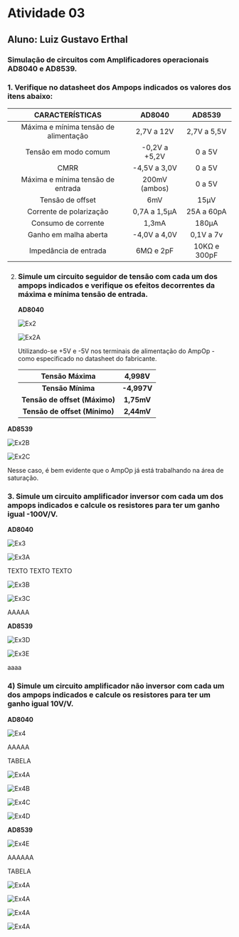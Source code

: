 # Atividade 03

## Aluno: Luiz Gustavo Erthal

### Simulação de circuitos com Amplificadores operacionais AD8040 e AD8539.

### 1. Verifique no datasheet dos Ampops indicados os valores dos itens abaixo:

|            CARACTERÍSTICAS            |    AD8040     |    AD8539    |
| :-----------------------------------: | :-----------: | :----------: |
| Máxima e mínima tensão de alimentação |  2,7V a 12V   | 2,7V a 5,5V  |
|         Tensão em modo comum          | -0,2V a +5,2V |    0 a 5V    |
|                 CMRR                  | -4,5V a 3,0V  |    0 a 5V    |
|   Máxima e mínima tensão de entrada   | 200mV (ambos) |    0 a 5V    |
|           Tensão de offset            |      6mV      |     15µV     |
|        Corrente de polarização        | 0,7A a 1,5µA  |  25A a 60pA  |
|          Consumo de corrente          |     1,3mA     |    180µA     |
|         Ganho em malha aberta         | -4,0V a 4,0V  |  0,1V a 7v   |
|         Impedância de entrada         |   6MΩ e 2pF   | 10KΩ e 300pF |

2. ### Simule um circuito seguidor de tensão com cada um dos ampops indicados e verifique os efeitos decorrentes da máxima e mínima tensão de entrada.

   **AD8040**

   ![Ex2](https://github.com/LGErthal/ELN22104_2020_2/blob/prof-lohmann-Alunos_01/Luiz%20Gustavo%20Erthal/Images/Atividade%203%20-%20Ex2AD8040.png)

   ![Ex2A](https://github.com/LGErthal/ELN22104_2020_2/blob/prof-lohmann-Alunos_01/Luiz%20Gustavo%20Erthal/Images/Atividade%203%20-%20Ex2AD8040Sim.png)

   Utilizando-se +5V e -5V nos terminais de alimentação do AmpOp - como especificado no datasheet do fabricante. 

   |         Tensão Máxima         | **4,998V**  |
   | :---------------------------: | :---------: |
   |       **Tensão Mínima**       | **-4,997V** |
   | **Tensão de offset (Máximo)** | **1,75mV**  |
   | **Tensão de offset (Mínimo)** | **2,44mV**  |

   

**AD8539**

![Ex2B](https://github.com/LGErthal/ELN22104_2020_2/blob/prof-lohmann-Alunos_01/Luiz%20Gustavo%20Erthal/Images/Atividade%203%20-%20Ex2AD8539.png)

![Ex2C](https://github.com/LGErthal/ELN22104_2020_2/blob/prof-lohmann-Alunos_01/Luiz%20Gustavo%20Erthal/Images/Atividade%203%20-%20Ex2AD8539Sim.png)

Nesse caso, é bem evidente que o AmpOp já está trabalhando na área de saturação.

### 3. Simule um circuito amplificador inversor com cada um dos ampops indicados e calcule os resistores para ter um ganho igual -100V/V.

**AD8040**

![Ex3](https://github.com/LGErthal/ELN22104_2020_2/blob/prof-lohmann-Alunos_01/Luiz%20Gustavo%20Erthal/Images/Atividade%203%20-%20Ex3AD8040.png)

![Ex3A](https://github.com/LGErthal/ELN22104_2020_2/blob/prof-lohmann-Alunos_01/Luiz%20Gustavo%20Erthal/Images/Atividade%203%20-%20Ex3AD8040Sim.png)

TEXTO TEXTO TEXTO

![Ex3B](https://github.com/LGErthal/ELN22104_2020_2/blob/prof-lohmann-Alunos_01/Luiz%20Gustavo%20Erthal/Images/Atividade%203%20-%20Ex3AD8040B.png)

![Ex3C](https://github.com/LGErthal/ELN22104_2020_2/blob/prof-lohmann-Alunos_01/Luiz%20Gustavo%20Erthal/Images/Atividade%203%20-%20Ex3AD8040Sim2.png)

AAAAA

**AD8539**

![Ex3D](https://github.com/LGErthal/ELN22104_2020_2/blob/prof-lohmann-Alunos_01/Luiz%20Gustavo%20Erthal/Images/Atividade%203%20-%20Ex3AD8539.png)

![Ex3E](https://github.com/LGErthal/ELN22104_2020_2/blob/prof-lohmann-Alunos_01/Luiz%20Gustavo%20Erthal/Images/Atividade%203%20-%20Ex3AD8539Sim.png)

aaaa

### 4) Simule um circuito amplificador não inversor com cada um dos ampops indicados e calcule os resistores para ter um ganho igual 10V/V.

**AD8040**

![Ex4](https://github.com/LGErthal/ELN22104_2020_2/blob/prof-lohmann-Alunos_01/Luiz%20Gustavo%20Erthal/Images/Atividade%203%20-%20Ex4AD8040.png)

AAAAA

TABELA

![Ex4A](https://github.com/LGErthal/ELN22104_2020_2/blob/prof-lohmann-Alunos_01/Luiz%20Gustavo%20Erthal/Images/Atividade%203%20-%20Ex4AD8040Sim.png)

![Ex4B](https://github.com/LGErthal/ELN22104_2020_2/blob/prof-lohmann-Alunos_01/Luiz%20Gustavo%20Erthal/Images/Atividade%203%20-%20Ex4AD8040Sim2.png)

![Ex4C](https://github.com/LGErthal/ELN22104_2020_2/blob/prof-lohmann-Alunos_01/Luiz%20Gustavo%20Erthal/Images/Atividade%203%20-%20Ex4AD8040Sim3.png)

![Ex4D](https://github.com/LGErthal/ELN22104_2020_2/blob/prof-lohmann-Alunos_01/Luiz%20Gustavo%20Erthal/Images/Atividade%203%20-%20Ex4AD8040Sim4.png)

**AD8539**

![Ex4E](https://github.com/LGErthal/ELN22104_2020_2/blob/prof-lohmann-Alunos_01/Luiz%20Gustavo%20Erthal/Images/Atividade%203%20-%20Ex4AD8539.png)

AAAAAA

TABELA

![Ex4A](https://github.com/LGErthal/ELN22104_2020_2/blob/prof-lohmann-Alunos_01/Luiz%20Gustavo%20Erthal/Images/Atividade%203%20-%20Ex4AD8539Sim.png)

![Ex4A](https://github.com/LGErthal/ELN22104_2020_2/blob/prof-lohmann-Alunos_01/Luiz%20Gustavo%20Erthal/Images/Atividade%203%20-%20Ex4AD8539Sim2.png)

![Ex4A](https://github.com/LGErthal/ELN22104_2020_2/blob/prof-lohmann-Alunos_01/Luiz%20Gustavo%20Erthal/Images/Atividade%203%20-%20Ex4AD8539Sim3.png)

![Ex4A](https://github.com/LGErthal/ELN22104_2020_2/blob/prof-lohmann-Alunos_01/Luiz%20Gustavo%20Erthal/Images/Atividade%203%20-%20Ex4AD8539Sim4.png)



